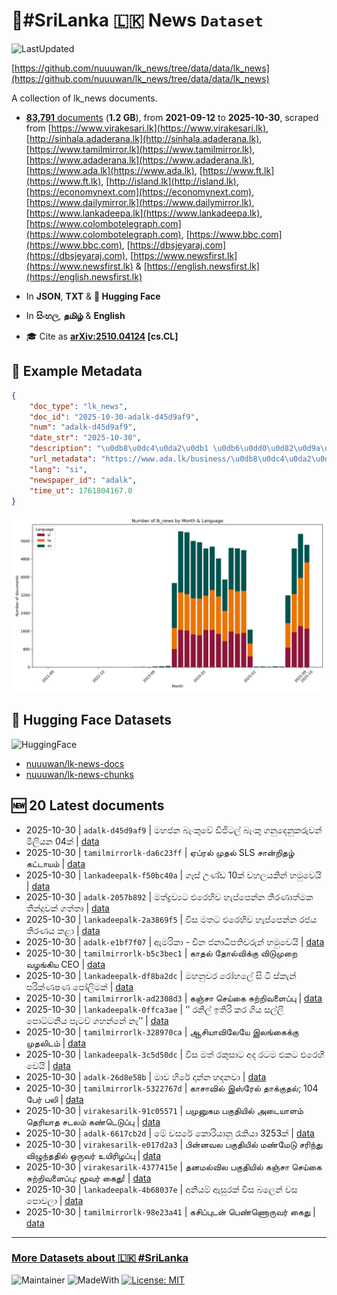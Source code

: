 # 📄#SriLanka 🇱🇰 News `Dataset`

![LastUpdated](https://img.shields.io/badge/last_updated-2025--10--30_11:49:52-green)

[https://github.com/nuuuwan/lk_news/tree/data/data/lk_news](https://github.com/nuuuwan/lk_news/tree/data/data/lk_news)

A collection of lk_news documents.

- [**83,791** documents](https://github.com/nuuuwan/lk_news/tree/data/data/lk_news) (**1.2 GB**), from **2021-09-12** to **2025-10-30**, scraped from [https://www.virakesari.lk](https://www.virakesari.lk), [http://sinhala.adaderana.lk](http://sinhala.adaderana.lk), [https://www.tamilmirror.lk](https://www.tamilmirror.lk), [https://www.adaderana.lk](https://www.adaderana.lk), [https://www.ada.lk](https://www.ada.lk), [https://www.ft.lk](https://www.ft.lk), [http://island.lk](http://island.lk), [https://economynext.com](https://economynext.com), [https://www.dailymirror.lk](https://www.dailymirror.lk), [https://www.lankadeepa.lk](https://www.lankadeepa.lk), [https://www.colombotelegraph.com](https://www.colombotelegraph.com), [https://www.bbc.com](https://www.bbc.com), [https://dbsjeyaraj.com](https://dbsjeyaraj.com), [https://www.newsfirst.lk](https://www.newsfirst.lk) & [https://english.newsfirst.lk](https://english.newsfirst.lk)

- In **JSON**, **TXT** & **🤗 Hugging Face**

- In **සිංහල**, **தமிழ்** & **English**

- 🎓 Cite as **[arXiv:2510.04124](https://arxiv.org/abs/2510.04124) [cs.CL]**

## 📝 Example Metadata

```json
{
    "doc_type": "lk_news",
    "doc_id": "2025-10-30-adalk-d45d9af9",
    "num": "adalk-d45d9af9",
    "date_str": "2025-10-30",
    "description": "\u0db8\u0dc4\u0da2\u0db1 \u0db6\u0dd0\u0d82\u0d9a\u0dd4\u0dc0\u0dda \u0da9\u0dd2\u0da2\u0dd2\u0da7\u0dbd\u0dca \u0db6\u0dd0\u0d82\u0d9a\u0dd4 \u0d9c\u0db1\u0dd4\u0daf\u0dd9\u0db1\u0dd4\u0d9a\u0dbb\u0dd4\u0dc0\u0db1\u0dca \u0db8\u0dd2\u0dbd\u0dd2\u0dba\u0db1 04\u0d9a\u0dca",
    "url_metadata": "https://www.ada.lk/business/\u0db8\u0dc4\u0da2\u0db1-\u0db6\u0dd0\u0d82\u0d9a\u0dd4\u0dc0\u0dda-\u0da9\u0dd2\u0da2\u0dd2\u0da7\u0dbd\u0dca-\u0db6\u0dd0\u0d82\u0d9a\u0dd4-\u0d9c\u0db1\u0dd4\u0daf\u0dd9\u0db1\u0dd4\u0d9a\u0dbb\u0dd4\u0dc0\u0db1\u0dca-\u0db8\u0dd2\u0dbd\u0dd2\u0dba\u0db1-04\u0d9a\u0dca/7-419405",
    "lang": "si",
    "newspaper_id": "adalk",
    "time_ut": 1761804167.0
}
```

![Chart](https://raw.githubusercontent.com/nuuuwan/lk_news/refs/heads/data/data/lk_news/docs_by_month_and_lang.png)

## 🤗 Hugging Face Datasets

![HuggingFace](https://img.shields.io/badge/-HuggingFace-FDEE21?style=for-the-badge&logo=HuggingFace)

- [nuuuwan/lk-news-docs](https://huggingface.co/datasets/nuuuwan/lk-news-docs)
- [nuuuwan/lk-news-chunks](https://huggingface.co/datasets/nuuuwan/lk-news-chunks)

## 🆕 20 Latest documents

- 2025-10-30 | `adalk-d45d9af9` | මහජන බැංකුවේ ඩිජිටල් බැංකු ගනුදෙනුකරුවන් මිලියන 04ක් | [data](https://github.com/nuuuwan/lk_news/tree/data/data/lk_news/2020s/2025/2025-10-30-adalk-d45d9af9)
- 2025-10-30 | `tamilmirrorlk-da6c23ff` | ஏப்ரல் முதல் SLS சான்றிதழ் கட்டாயம் | [data](https://github.com/nuuuwan/lk_news/tree/data/data/lk_news/2020s/2025/2025-10-30-tamilmirrorlk-da6c23ff)
- 2025-10-30 | `lankadeepalk-f50bc40a` | ගෑස් උණ්ඩ 10ක්  වහලයකින් හමුවෙයි | [data](https://github.com/nuuuwan/lk_news/tree/data/data/lk_news/2020s/2025/2025-10-30-lankadeepalk-f50bc40a)
- 2025-10-30 | `adalk-2057b892` | මත්ද්‍රව්‍යට එරෙහිව හැප්පෙන්න තීරණාත්මක තීන්දුවක් ගත්තා | [data](https://github.com/nuuuwan/lk_news/tree/data/data/lk_news/2020s/2025/2025-10-30-adalk-2057b892)
- 2025-10-30 | `lankadeepalk-2a3869f5` | විස මතට එරෙහිව හැප්පෙන්න රජය තීරණය කළා | [data](https://github.com/nuuuwan/lk_news/tree/data/data/lk_news/2020s/2025/2025-10-30-lankadeepalk-2a3869f5)
- 2025-10-30 | `adalk-e1bf7f07` | ඇමරිකා - චීන ජනාධිපතිවරුන් හමුවෙයි | [data](https://github.com/nuuuwan/lk_news/tree/data/data/lk_news/2020s/2025/2025-10-30-adalk-e1bf7f07)
- 2025-10-30 | `tamilmirrorlk-b5c3bec1` | காதல் தோல்விக்கு விடுமுறை வழங்கிய CEO | [data](https://github.com/nuuuwan/lk_news/tree/data/data/lk_news/2020s/2025/2025-10-30-tamilmirrorlk-b5c3bec1)
- 2025-10-30 | `lankadeepalk-df8ba2dc` | මහනුවර රෝහලේ සි ටි ස්කැන් පරික්ණෂණ පෝලිමක් | [data](https://github.com/nuuuwan/lk_news/tree/data/data/lk_news/2020s/2025/2025-10-30-lankadeepalk-df8ba2dc)
- 2025-10-30 | `tamilmirrorlk-ad2308d3` | கஞ்சா செய்கை சுற்றிவளைப்பு | [data](https://github.com/nuuuwan/lk_news/tree/data/data/lk_news/2020s/2025/2025-10-30-tamilmirrorlk-ad2308d3)
- 2025-10-30 | `lankadeepalk-0ffca3ae` | ’’ රනිල් ඉතිරි කර ගිය සල්ලි පොට්ටනිය පැටව් ගහන්නේ නෑ’’ | [data](https://github.com/nuuuwan/lk_news/tree/data/data/lk_news/2020s/2025/2025-10-30-lankadeepalk-0ffca3ae)
- 2025-10-30 | `tamilmirrorlk-328970ca` | ஆசியாவிலேயே இலங்கைக்கு முதலிடம் | [data](https://github.com/nuuuwan/lk_news/tree/data/data/lk_news/2020s/2025/2025-10-30-tamilmirrorlk-328970ca)
- 2025-10-30 | `lankadeepalk-3c5d50dc` | විස මත් රකුසාට අද රටම එකට එරෙහි වෙයි | [data](https://github.com/nuuuwan/lk_news/tree/data/data/lk_news/2020s/2025/2025-10-30-lankadeepalk-3c5d50dc)
- 2025-10-30 | `adalk-26d8e58b` | මාව හිරේ දාන්න හදනවා | [data](https://github.com/nuuuwan/lk_news/tree/data/data/lk_news/2020s/2025/2025-10-30-adalk-26d8e58b)
- 2025-10-30 | `tamilmirrorlk-5322767d` | காசாவில் இஸ்ரேல் தாக்குதல்; 104 பேர் பலி | [data](https://github.com/nuuuwan/lk_news/tree/data/data/lk_news/2020s/2025/2025-10-30-tamilmirrorlk-5322767d)
- 2025-10-30 | `virakesarilk-91c05571` | பமுனுகம பகுதியில் அடையாளம் தெரியாத சடலம் கண்டெடுப்பு | [data](https://github.com/nuuuwan/lk_news/tree/data/data/lk_news/2020s/2025/2025-10-30-virakesarilk-91c05571)
- 2025-10-30 | `adalk-6617cb2d` | මේ වසරේ කොරියානු රැකියා 3253ක් | [data](https://github.com/nuuuwan/lk_news/tree/data/data/lk_news/2020s/2025/2025-10-30-adalk-6617cb2d)
- 2025-10-30 | `virakesarilk-e017d2a3` | பின்னவல பகுதியில் மண்மேடு சரிந்து விழுந்ததில் ஒருவர் உயிரிழப்பு | [data](https://github.com/nuuuwan/lk_news/tree/data/data/lk_news/2020s/2025/2025-10-30-virakesarilk-e017d2a3)
- 2025-10-30 | `virakesarilk-4377415e` | தனமல்வில பகுதியில் கஞ்சா செய்கை சுற்றிவளைப்பு: மூவர் கைது! | [data](https://github.com/nuuuwan/lk_news/tree/data/data/lk_news/2020s/2025/2025-10-30-virakesarilk-4377415e)
- 2025-10-30 | `lankadeepalk-4b68037e` | අනියම් ඇසුරක් විස බලෙන් වස පොවලා | [data](https://github.com/nuuuwan/lk_news/tree/data/data/lk_news/2020s/2025/2025-10-30-lankadeepalk-4b68037e)
- 2025-10-30 | `tamilmirrorlk-98e23a41` | கசிப்புடன் பெண்ணொருவர் கைது | [data](https://github.com/nuuuwan/lk_news/tree/data/data/lk_news/2020s/2025/2025-10-30-tamilmirrorlk-98e23a41)

---

### [More Datasets about 🇱🇰 #SriLanka](https://github.com/nuuuwan/lk_datasets)

![Maintainer](https://img.shields.io/badge/maintainer-nuuuwan-red)
![MadeWith](https://img.shields.io/badge/made_with-python-blue)
[![License: MIT](https://img.shields.io/badge/License-MIT-yellow.svg)](https://opensource.org/licenses/MIT)
